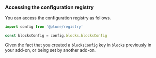 ### Accessing the configuration registry

You can access the configuration registry as follows.

```ts
import config from '@plone/registry'

const blocksConfig = config.blocks.blocksConfig
```

Given the fact that you created a `blocksConfig` key in `blocks` previously in your add-on, or being set by another add-on.
